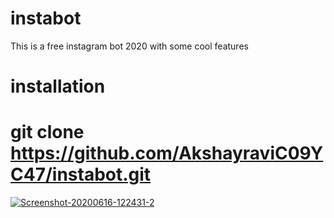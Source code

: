 # instabot
This is a free instagram bot 2020 with some cool features
# installation

# git clone https://github.com/AkshayraviC09YC47/instabot.git

<a href="https://ibb.co/pJ20Gys"><img src="https://i.ibb.co/4PWm9dD/Screenshot-20200616-122431-2.png" alt="Screenshot-20200616-122431-2" border="0"></a>
